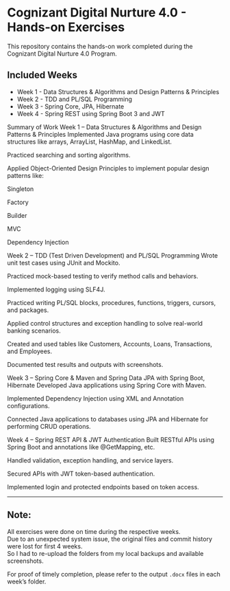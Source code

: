 # Cognizant Digital Nurture 4.0 - Hands-on Exercises

This repository contains the hands-on work completed during the Cognizant Digital Nurture 4.0 Program.

## Included Weeks
- Week 1 - Data Structures & Algorithms and Design Patterns & Principles
- Week 2 - TDD and PL/SQL Programming  
- Week 3 - Spring Core, JPA, Hibernate  
- Week 4 - Spring REST using Spring Boot 3 and JWT

Summary of Work 
Week 1 – Data Structures & Algorithms and Design Patterns & Principles
Implemented Java programs using core data structures like arrays, ArrayList, HashMap, and LinkedList.

Practiced searching and sorting algorithms.

Applied Object-Oriented Design Principles to implement popular design patterns like:

Singleton

Factory

Builder

MVC

Dependency Injection

Week 2 – TDD (Test Driven Development) and PL/SQL Programming
Wrote unit test cases using JUnit and Mockito.

Practiced mock-based testing to verify method calls and behaviors.

Implemented logging using SLF4J.

Practiced writing PL/SQL blocks, procedures, functions, triggers, cursors, and packages.

Applied control structures and exception handling to solve real-world banking scenarios.

Created and used tables like Customers, Accounts, Loans, Transactions, and Employees.

Documented test results and outputs with screenshots.

Week 3 – Spring Core & Maven and Spring Data JPA with Spring Boot, Hibernate
Developed Java applications using Spring Core with Maven.

Implemented Dependency Injection using XML and Annotation configurations.

Connected Java applications to databases using JPA and Hibernate for performing CRUD operations.

Week 4 – Spring REST API & JWT Authentication
Built RESTful APIs using Spring Boot and annotations like @GetMapping, etc.

Handled validation, exception handling, and service layers.

Secured APIs with JWT token-based authentication.

Implemented login and protected endpoints based on token access.

---

## Note:
All exercises were done on time during the respective weeks.  
Due to an unexpected system issue, the original files and commit history were lost for first 4 weeks.  
So I had to re-upload the folders from my local backups and available screenshots.

For proof of timely completion, please refer to the output `.docx` files in each week’s folder.
